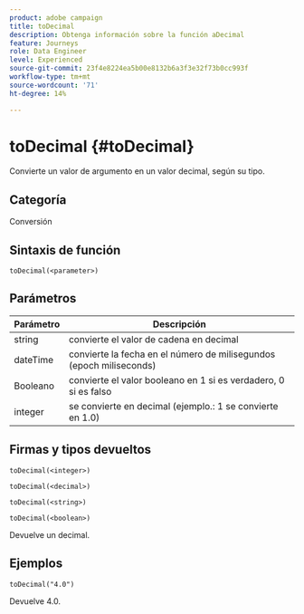 ```yaml
---
product: adobe campaign
title: toDecimal
description: Obtenga información sobre la función aDecimal
feature: Journeys
role: Data Engineer
level: Experienced
source-git-commit: 23f4e8224ea5b00e8132b6a3f3e32f73b0cc993f
workflow-type: tm+mt
source-wordcount: '71'
ht-degree: 14%

---
```


# toDecimal {#toDecimal}

Convierte un valor de argumento en un valor decimal, según su tipo.

## Categoría

Conversión

## Sintaxis de función

`toDecimal(<parameter>)`

## Parámetros

| Parámetro | Descripción |
|--- |--- |
| string | convierte el valor de cadena en decimal |
| dateTime | convierte la fecha en el número de milisegundos (epoch miliseconds) |
| Booleano | convierte el valor booleano en 1 si es verdadero, 0 si es falso |
| integer | se convierte en decimal (ejemplo.: 1 se convierte en 1.0) |

## Firmas y tipos devueltos

`toDecimal(<integer>)`

`toDecimal(<decimal>)`

`toDecimal(<string>)`

`toDecimal(<boolean>)`

Devuelve un decimal.

## Ejemplos

`toDecimal("4.0")`

Devuelve 4.0.
